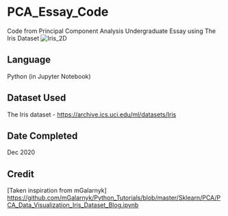 # PCA_Essay_Code
Code from Principal Component Analysis Undergraduate Essay using The Iris Dataset
![Iris_2D](https://user-images.githubusercontent.com/63045938/102913828-3d967680-4477-11eb-8a9a-f9e06e6f4cfe.jpg)

## Language
Python (in Jupyter Notebook)

## Dataset Used
The Iris dataset - https://archive.ics.uci.edu/ml/datasets/Iris

## Date Completed
Dec 2020

## Credit
[Taken inspiration from mGalarnyk] 
https://github.com/mGalarnyk/Python_Tutorials/blob/master/Sklearn/PCA/PCA_Data_Visualization_Iris_Dataset_Blog.ipynb
